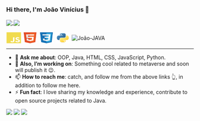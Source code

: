 ### Hi there, I'm João Vinícius 👋

<a href="https://github.com/johnnymendes570/">
  <img align="center" src="https://github-readme-stats-sigma-five.vercel.app/api?username=johnnymendes570&count_private=true&show_icons=true&theme=radical&hide_border=false" />
</a> 
<a href="https://github.com/johnnymendes570/">
  <img align="center" src="https://github-readme-stats-sigma-five.vercel.app/api/top-langs/?username=johnnymendes570&layout=compact&theme=radical&hide_border=false" />
</a>

<div style="display: inline_block"><br>
  <img align="center" alt="João-Js" height="30" width="40" src="https://raw.githubusercontent.com/devicons/devicon/master/icons/javascript/javascript-plain.svg">
  <img align="center" alt="João-HTML" height="30" width="40" src="https://raw.githubusercontent.com/devicons/devicon/master/icons/html5/html5-original.svg">
  <img align="center" alt="João-CSS" height="30" width="40" src="https://raw.githubusercontent.com/devicons/devicon/master/icons/css3/css3-original.svg">
  <img align="center" alt="João-Python" height="30" width="40" src="https://raw.githubusercontent.com/devicons/devicon/master/icons/python/python-original.svg">
  <img align="center" alt="João-JAVA" height="30" width="40" src="https://cdn.jsdelivr.net/gh/devicons/devicon/icons/java/java-original.svg"/>                       
</div>
  


<hr/>

- 💬 **Ask me about**: OOP, Java, HTML, CSS, JavaScript, Python.
- 🔭 **Also, I’m working on**: Something cool related to metaverse and soon will publish it 😉.
- 📫 **How to reach me**: catch, and follow me from the above links 👆, in addition to follow me here.
- ⚡ **Fun fact**: I love sharing my knowledge and experience, contribute to open source projects related to Java.


<div> 
  
  <a href="https://instagram.com/johnny_mendes13" target="_blank"><img src="https://img.shields.io/badge/-Instagram-%23E4405F?style=for-the-badge&logo=instagram&logoColor=white" target="_blank"></a> 
  <a href = "mailto:joao-vcius@hotmail.com"><img src="https://img.shields.io/badge/-Gmail-%23333?style=for-the-badge&logo=gmail&logoColor=white" target="_blank"></a>
  <a href="https://www.linkedin.com/in/joão-vinícius-cruz-a9285b169" target="_blank"><img src="https://img.shields.io/badge/-LinkedIn-%230077B5?style=for-the-badge&logo=linkedin&logoColor=white" target="_blank"></a> 
  
</div>
